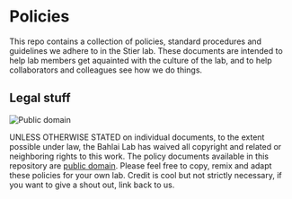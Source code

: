 # Policies

This repo contains a collection of policies, standard procedures and guidelines we adhere to in the Stier lab. These documents are intended to help lab members get aquainted with the culture of the lab, and to help collaborators and colleagues see how we do things.

## Legal stuff

![Public domain](http://i.creativecommons.org/p/zero/1.0/88x31.png)

UNLESS OTHERWISE STATED on individual documents, to the extent possible under law, the Bahlai Lab has waived all copyright and related or neighboring rights to this work.
The policy documents available in this repository are [public domain](http://creativecommons.org/publicdomain/zero/1.0/). Please feel free to copy, remix and adapt these policies for your own lab. Credit is cool but not strictly necessary, if you want to give a shout out, link back to us.
